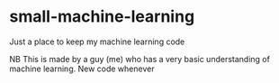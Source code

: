 # small-machine-learning
Just a place to keep my machine learning code

NB This is made by a guy (me) who has a very basic understanding of machine learning.
  New code whenever
